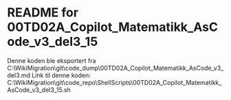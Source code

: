 # README for 00TD02A_Copilot_Matematikk_AsCode_v3_del3_15
Denne koden ble eksportert fra C:\WikiMigration\git\code_dump\00TD02A_Copilot_Matematikk_AsCode_v3_del3.md
Link til denne koden: C:\WikiMigration\git\code_repo\ShellScripts\00TD02A_Copilot_Matematikk_AsCode_v3_del3_15.sh

